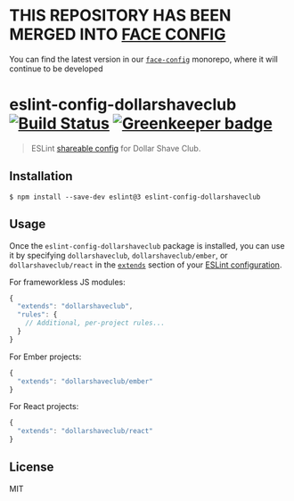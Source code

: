 # THIS REPOSITORY HAS BEEN MERGED INTO [FACE CONFIG](https://github.com/dollarshaveclub/face-config)
You can find the latest version in our [`face-config`](https://github.com/dollarshaveclub/face-config) monorepo, where it will continue to be developed

# eslint-config-dollarshaveclub [![Build Status](https://travis-ci.org/dollarshaveclub/eslint-config-dollarshaveclub.svg?branch=master)](https://travis-ci.org/dollarshaveclub/eslint-config-dollarshaveclub) [![Greenkeeper badge](https://badges.greenkeeper.io/dollarshaveclub/eslint-config-dollarshaveclub.svg)](https://greenkeeper.io/)

> ESLint [shareable config](http://eslint.org/docs/developer-guide/shareable-configs.html) for Dollar Shave Club.


## Installation

```
$ npm install --save-dev eslint@3 eslint-config-dollarshaveclub
```


## Usage

Once the `eslint-config-dollarshaveclub` package is installed, you can use it by specifying `dollarshaveclub`, `dollarshaveclub/ember`, or `dollarshaveclub/react` in the [`extends`](http://eslint.org/docs/user-guide/configuring#extending-configuration-files) section of your [ESLint configuration](http://eslint.org/docs/user-guide/configuring).

For frameworkless JS modules:

```js
{
  "extends": "dollarshaveclub",
  "rules": {
    // Additional, per-project rules...
  }
}
```

For Ember projects:

```js
{
  "extends": "dollarshaveclub/ember"
}
```

For React projects:

```js
{
  "extends": "dollarshaveclub/react"
}
```

## License

MIT
